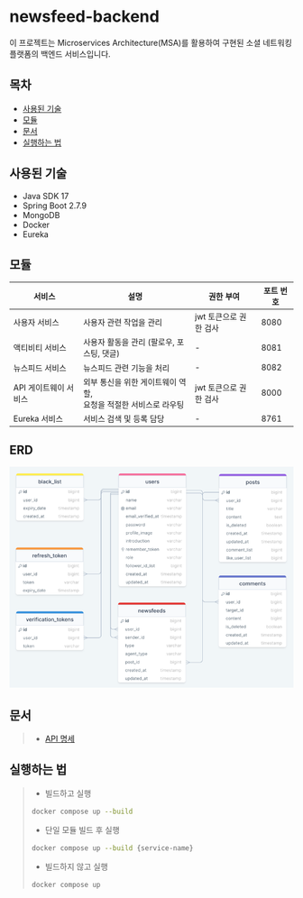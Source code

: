 # newsfeed-backend

이 프로젝트는 Microservices Architecture(MSA)를 활용하여 구현된 소셜 네트워킹 플랫폼의 백엔드 서비스입니다.

## 목차

- [사용된 기술](#사용된-기술)
- [모듈](#모듈)
- [문서](#문서)
- [실행하는 법](#실행하는-법)

## 사용된 기술

- Java SDK 17
- Spring Boot 2.7.9
- MongoDB
- Docker
- Eureka

## 모듈

| 서비스           | 설명                                       | 권한 부여          | 포트 번호 |
|---------------|------------------------------------------|----------------|-------|
| 사용자 서비스       | 사용자 관련 작업을 관리                            | jwt 토큰으로 권한 검사 | 8080  |
| 액티비티 서비스      | 사용자 활동을 관리 (팔로우, 포스팅, 댓글)                | -              | 8081  |
| 뉴스피드 서비스      | 뉴스피드 관련 기능을 처리                           | -              | 8082  |
| API 게이트웨이 서비스 | 외부 통신을 위한 게이트웨이 역할,<br/>요청을 적절한 서비스로 라우팅 | jwt 토큰으로 권한 검사 | 8000  |
| Eureka 서비스    | 서비스 검색 및 등록 담당                           | -              | 8761  |

## ERD

![img.png](.github/resources/img.png)

## 문서

> - [API 명세](https://linktodocumentation)

## 실행하는 법

> - 빌드하고 실행
> ```bash
> docker compose up --build
> ```
> - 단일 모듈 빌드 후 실행
> ```bash
> docker compose up --build {service-name}
> ```
> - 빌드하지 않고 실행
> ```bash
> docker compose up
> ```

<!--

# newsfeed-backend

This project is a backend service for a social networking platform implemented using Microservices
Architecture (MSA).

## Contents

> - [Tech Stack](#Tech-Stack)
> - [Modules](#Modules)
> - [Documentation](#Documentation)
> - [Run Locally](#Run-Locally)

## Tech Stack

> - Java SDK 17
> - Spring Boot 2.7.9
> - MongoDB
> - Docker
> - Eureka

## Modules

| Service             | Description                                                                                | Authorization           | Port |
|---------------------|--------------------------------------------------------------------------------------------|-------------------------|------|
| User Service        | Manages user-related operations.                                                           | jwt token authorization | 8080 |
| Activity Service    | Manages user activities. (follow, post, comment)                                           | -                       | 8081 |
| Newsfeed Service    | Handles newsfeed-related functionalities.                                                  | -                       | 8082 |
| API Gateway Service | Acts as a gateway for external communication,<br/>routes requests to appropriate services. | jwt token authorization | 8000 |
| Eureka Service      | Service discovery and registration.                                                        | -                       | 8761 |

## ERD

![img.png](.github/resources/img.png)

## Documentation

> - [API specification](https://linktodocumentation)

## Run Locally

> - Build and run
> ```bash
> docker compose up --build
> ```
> - Build and run single module
> ```bash
> docker compose up --build {service-name}
> ```
> - Run without building
> ```bash
> docker compose up
> ```
